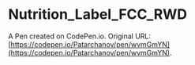 # Nutrition_Label_FCC_RWD

A Pen created on CodePen.io. Original URL: [https://codepen.io/Patarchanov/pen/wvmGmYN](https://codepen.io/Patarchanov/pen/wvmGmYN).

